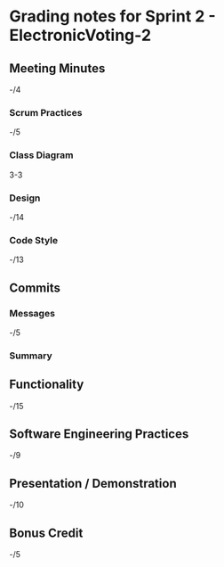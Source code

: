 #   Grading notes for Sprint 2 - ElectronicVoting-2

## Meeting Minutes

-/4

### Scrum Practices

-/5

### Class Diagram

3-3

### Design

-/14

### Code Style

-/13

##  Commits

### Messages

-/5

### Summary

## Functionality

-/15

## Software Engineering Practices

-/9

## Presentation / Demonstration

-/10

## Bonus Credit

-/5
